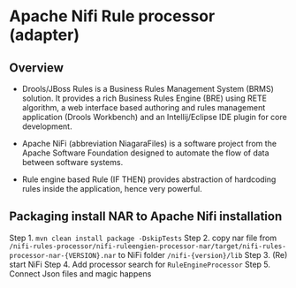 
# Apache Nifi Rule processor (adapter)


## Overview
- Drools/JBoss Rules is a Business Rules Management System (BRMS) solution. It provides a rich Business Rules Engine (BRE) using RETE algorithm, a web interface based authoring and rules management application (Drools Workbench) and an Intellij/Eclipse IDE plugin for core development.

- Apache NiFi (abbreviation NiagaraFiles) is a software project from the Apache Software Foundation designed to automate the flow of data between software systems. 

- Rule engine based Rule (IF THEN) provides abstraction of hardcoding rules inside the application, hence very powerful.

## Packaging install NAR to Apache Nifi installation 
Step 1. `mvn clean install package -DskipTests`
Step 2. copy nar file from `/nifi-rules-processor/nifi-ruleengien-processor-nar/target/nifi-rules-processor-nar-{VERSION}.nar` to NiFi folder `/nifi-{version}/lib`
Step 3. (Re) start NiFi
Step 4. Add processor search for `RuleEngineProcessor`
Step 5. Connect Json files and magic happens

